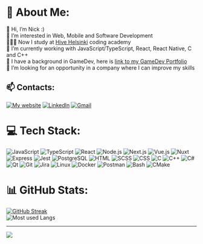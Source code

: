 # 💫 About Me:
👋 Hi, I’m Nick :)<br>👀 I’m interested in Web, Mobile and Software Development<br>👨🏻‍💻 Now I study at <a href="https://www.hive.fi/en/">Hive Helsinki</a> coding academy<br>🌱 I’m currently working with JavaScript/TypeScript, React, React Native, C and C++<br>💼 I have a background in GameDev, here is <a href="https://gameportfolio.notion.site/Mykola-Saveliev-77f10c779fda4d84a664539c9e0d54ac?pvs=4">link to my GameDev Portfolio</a><br>💞️ I’m looking for an opportunity in a company where I can improve my skills<br>


## 📫 Contacts:
[![My website](https://img.shields.io/badge/my--website-My%20website?style=for-the-badge&color=%2331d93c)](https://nicksaveliev.vercel.app/)
[![LinkedIn](https://img.shields.io/badge/LinkedIn-blue?style=for-the-badge&logo=LinkedIn&logoColor=white)](https://www.linkedin.com/in/nicksaveliev/) [![Gmail](https://img.shields.io/badge/Gmail-red?style=for-the-badge&logo=Gmail&logoColor=white)](mailto:kolya59264@gmail.com)

# 💻 Tech Stack:
![JavaScript](https://img.shields.io/badge/JavaScript-black?style=for-the-badge&logo=javascript&logoColor=black&color=%23F7DF1E) ![TypeScript](https://img.shields.io/badge/TypeScript-%233178C6?style=for-the-badge&logo=typescript&logoColor=white) ![React](https://img.shields.io/badge/React%2FReact_Native-black?style=for-the-badge&logo=react&logoColor=white) ![Node.js](https://img.shields.io/badge/Node.js-%235FA04E?style=for-the-badge&logo=nodedotjs&logoColor=white) ![Next.js](https://img.shields.io/badge/Next.js-black?style=for-the-badge&logo=nextdotjs&logoColor=white) ![Vue.js](https://img.shields.io/badge/Vue.js-%234FC08D?style=for-the-badge&logo=vuedotjs&logoColor=white) ![Nuxt](https://img.shields.io/badge/nuxt-white?style=for-the-badge&logo=nuxt&logoColor=white&color=%2300DC82) ![Express](https://img.shields.io/badge/express-black?style=for-the-badge&logo=express&logoColor=white) ![Jest](https://img.shields.io/badge/jest-%23C21325?style=for-the-badge&logo=jest&logoColor=white) ![PostgreSQL](https://img.shields.io/badge/PostgreSQL-%234169E1?style=for-the-badge&logo=postgresql&logoColor=white) ![HTML](https://img.shields.io/badge/html-%23E34F26?style=for-the-badge&logo=html5&logoColor=white) ![SCSS](https://img.shields.io/badge/scss-%23CC6699?style=for-the-badge&logo=sass&logoColor=white)
 ![CSS](https://img.shields.io/badge/css-%231572B6?style=for-the-badge&logo=css3&logoColor=white)
![C](https://img.shields.io/badge/c-%2300599C.svg?style=for-the-badge&logo=c&logoColor=white) ![C++](https://img.shields.io/badge/c++-%2300599C.svg?style=for-the-badge&logo=c%2B%2B&logoColor=white) ![C#](https://img.shields.io/badge/C%23-purple?style=for-the-badge&logo=sharp&logoColor=white) ![Qt](https://img.shields.io/badge/Qt-%23217346.svg?style=for-the-badge&logo=Qt&logoColor=white) ![Git](https://img.shields.io/badge/Git-orange?style=for-the-badge&logo=Git&logoColor=white) ![Jira](https://img.shields.io/badge/jira-white?style=for-the-badge&logo=jira&logoColor=white&color=%230052CC) ![Linux](https://img.shields.io/badge/Linux-blue?style=for-the-badge&logo=Linux&logoColor=white) ![Docker](https://img.shields.io/badge/docker-%232496ED?style=for-the-badge&logo=docker&logoColor=white) ![Postman](https://img.shields.io/badge/postman-%23FF6C37?style=for-the-badge&logo=postman&logoColor=white)
 ![Bash](https://img.shields.io/badge/Bash-black?style=for-the-badge&logo=GNU%20Bash&logoColor=white) ![CMake](https://img.shields.io/badge/CMake-%23008FBA.svg?style=for-the-badge&logo=cmake&logoColor=white)

# 📊 GitHub Stats:

[![GitHub Streak](https://github-readme-streak-stats.herokuapp.com?user=FPyMEHTAPIU&card_width=300&card_height=140&hide_current_streak=true&hide_longest_streak=true)](https://git.io/streak-stats) </br> 
![Most used Langs](https://github-readme-stats.vercel.app/api/top-langs/?username=FPyMEHTAPIU&&theme=default&hide_border=false&include_all_commits=false&count_private=false&layout=compact)

---
[![](https://visitcount.itsvg.in/api?id=FPyMEHTAPIU&icon=0&color=10)](https://visitcount.itsvg.in)

<!-- Proudly created with GPRM ( https://gprm.itsvg.in ) -->

<!---
FPyMEHTAPIU/FPyMEHTAPIU is a ✨ special ✨ repository because its `README.md` (this file) appears on your GitHub profile.
You can click the Preview link to take a look at your changes.
--->
